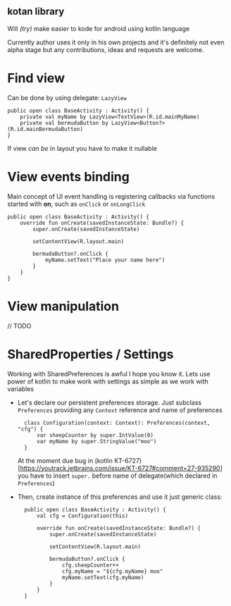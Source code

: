 kotan library
----------------------

Will _(try)_ make easier to kode for android using kotlin language

Currently author uses it only in his own projects and it's definitely not even alpha stage but any contributions, ideas
 and requests are welcome.

Find view
======================
Can be done by using delegate: ```LazyView```

    public open class BaseActivity : Activity() {
        private val myName by LazyView<TextView>(R.id.mainMyName)
        private val bermudaButton by LazyView<Button?>(R.id.mainBermudaButton)
    }


If view _can be_ in layout you have to make it nullable

View events binding
======================

Main concept of UI event handling is registering callbacks via functions started with **on**, such as ```onClick``` or ```onLongClick```

    public open class BaseActivity : Activity() {
        override fun onCreate(savedInstanceState: Bundle?) {
            super.onCreate(savedInstanceState)

            setContentView(R.layout.main)

            bermudaButton?.onClick {
                myName.setText("Place your name here")
            }
        }
    }





View manipulation
===================

// TODO



SharedProperties / Settings
============================

Working with SharedPreferences is awful I hope you know it. Lets use power of kotlin to make work with settings as simple
as we work with variables


* Let's declare our persistent preferences storage. Just subclass ```Preferences``` providing
  any ```Context``` reference and name of preferences

        class Configuration(context: Context): Preferences(context, "cfg") {
            var sheepCounter by super.IntValue(0)
            var myName by super.StringValue("moo")
        }

  At the moment due bug in (kotlin KT-6727)[https://youtrack.jetbrains.com/issue/KT-6727#comment=27-935290] you have to
  insert ```super.``` before name of delegate(which declared in ```Preferences```)

* Then, create instance of this preferences and use it just generic class:

        public open class BaseActivity : Activity() {
            val cfg = Configuration(this)

            override fun onCreate(savedInstanceState: Bundle?) {
                super.onCreate(savedInstanceState)

                setContentView(R.layout.main)

                bermudaButton?.onClick {
                    cfg.sheepCounter++
                    cfg.myName = "${cfg.myName} moo"
                    myName.setText(cfg.myName)
                }
            }
        }
